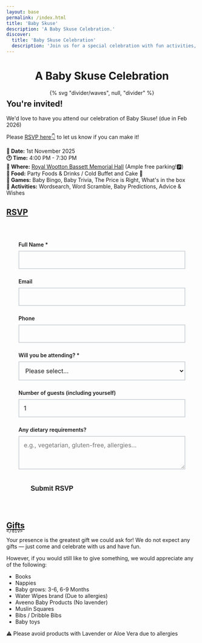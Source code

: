 ```yaml
---
layout: base
permalink: /index.html
title: 'Baby Skuse'
description: 'A Baby Skuse Celebration.'
discover:
  title: 'Baby Skuse Celebration'
  description: 'Join us for a special celebration with fun activities, games and party foods on November 1st, 2025'
---
```


<div class="wrapper">
  <header class="full | section" style="--spot-color: var(--color-primary)">
    <div class="section__inner flow region">
      <h1 class="text-center" style="color: var(--color-light);">A Baby Skuse Celebration</h1>
    </div>
    {% svg "divider/waves", null, "divider" %}
  </header>
  <article class="full | region">
    <div class="wrapper flow prose">
      <h2 id="title">You're invited!</h2>
      <p>We'd love to have you attend our celebration of Baby Skuse! (due in Feb 2026)</p>
      <p>Please <a href="#rsvp">RSVP here👇</a> to let us know if you can make it!</p>
      <p>
        <strong>📅 Date:</strong> 1st November 2025 </br>
        <strong>🕐 Time:</strong> 4:00 PM - 7:30 PM </br>
        <strong>📍 Where:</strong> <a href="https://maps.app.goo.gl/Hru23P6kad21dQ1NA" target="_blank" rel="noopener">Royal Wootton Bassett Memorial Hall</a> (Ample free parking!🅿️)</br>
        <strong>🥪 Food:</strong> Party Foods & Drinks / Cold Buffet and Cake 🍰 </br>
        <strong>🎲 Games:</strong> Baby Bingo, Baby Trivia, The Price is Right, What's in the box</br>
        <strong>📃 Activities:</strong> Wordsearch, Word Scramble, Baby Predictions, Advice & Wishes </br>
      </p>
    </div>
  </article>

  <article class="full | region">
    <div class="wrapper flow prose">
      <h2 id="rsvp"><a href="#rsvp" class="heading-anchor">RSVP</a></h2>
      <form data-static-form-name="rsvp" class="rsvp-form" id="rsvpForm">
  <div class="form-group">
    <label for="name">Full Name *</label>
    <input type="text" id="name" name="name" required>
  </div>

  <div class="form-group">
    <label for="email">Email
    </label>
    <input type="email" id="email" name="email">
  </div>

  <div class="form-group">
    <label for="phone">Phone</label>
    <input type="phone" id="phone" name="phone">
  </div>

  <div class="form-group">
    <label for="attending">Will you be attending? *</label>
    <select id="attending" name="attending" required>
      <option value="">Please select...</option>
      <option value="yes">Yes, I'll be there!</option>
      <option value="no">Sorry, I can't make it</option>
    </select>
  </div>

  <div class="form-group">
    <label for="guests">Number of guests (including yourself)</label>
    <input type="number" id="guests" name="guests" min="1" max="10" value="1">
  </div>

  <div class="form-group">
    <label for="dietary">Any dietary requirements?</label>
    <textarea id="dietary" name="dietary" rows="3" placeholder="e.g., vegetarian, gluten-free, allergies..."></textarea>
  </div>

<button type="submit" class="submit-btn" id="submitBtn">Submit RSVP</button>

  </form>

  <div id="messageContainer" class="message-container" style="display: none;">
    <div id="messageContent" class="message-content"></div>
  </div>

  <style>
  .rsvp-form {
    max-width: 600px;
    margin: 2rem auto;
    padding: 2rem;
    background: var(--color-bg-secondary);
    border-radius: var(--border-radius);
    box-shadow: var(--shadow);
  }

  .form-group {
    margin-bottom: 1.5rem;
  }

  .form-group label {
    display: block;
    margin-bottom: 0.5rem;
    font-weight: 600;
    color: var(--color-text);
  }

  .form-group input,
  .form-group select,
  .form-group textarea {
    width: 100%;
    padding: 0.75rem;
    border: 2px solid #d1d5db;
    border-radius: var(--border-radius);
    background: var(--color-bg);
    color: var(--color-text);
    font-family: inherit;
    font-size: 1rem;
    transition: border-color 0.2s ease, box-shadow 0.2s ease;
  }

  .form-group input:focus,
  .form-group select:focus,
  .form-group textarea:focus {
    outline: none;
    border-color: var(--color-primary);
    box-shadow: 0 0 0 3px rgba(var(--color-primary-rgb), 0.1);
  }

  .submit-btn {
    background: var(--color-primary);
    color: var(--color-light);
    border: none;
    padding: 1rem 2rem;
    border-radius: var(--border-radius);
    font-size: 1.1rem;
    font-weight: 600;
    cursor: pointer;
    transition: background-color 0.2s ease;
  }

  .submit-btn:hover {
    background: #0056b3;
    transform: translateY(-1px);
    box-shadow: 0 4px 8px rgba(0, 0, 0, 0.2);
  }

  .submit-btn:active {
    transform: translateY(1px);
  }

  .message-container {
    margin-top: 2rem;
    padding: 1.5rem;
    border-radius: var(--border-radius);
    text-align: center;
  }

  .message-content {
    font-size: 1.1rem;
    font-weight: 600;
  }

  .message-success {
    background: #d4edda;
    color: #155724;
    border: 1px solid #c3e6cb;
  }

  .message-error {
    background: #f8d7da;
    color: #721c24;
    border: 1px solid #f5c6cb;
  }

  .submit-btn:disabled {
    opacity: 0.6;
    cursor: not-allowed;
  }

  /* Reduce space between main title and "You're invited!" section */
  .full.region:first-of-type {
    margin-top: -3rem;
  }

  .full.region:first-of-type h2 {
    margin-top: 0;
  }
  </style>

  <script>
  document.addEventListener('DOMContentLoaded', function() {
    const form = document.getElementById('rsvpForm');
    const submitBtn = document.getElementById('submitBtn');
    const messageContainer = document.getElementById('messageContainer');
    const messageContent = document.getElementById('messageContent');

    form.addEventListener('submit', async function(e) {
      e.preventDefault();
      
      // Disable submit button and show loading state
      submitBtn.disabled = true;
      submitBtn.textContent = 'Submitting...';
      
      // Hide any previous messages
      messageContainer.style.display = 'none';
      
      try {
        // Get form data
        const formData = new FormData(form);
        
        // Submit form using fetch
        const response = await fetch('/api/rsvp', {
          method: 'POST',
          body: formData
        });
        
        const result = await response.text();
        
        if (response.ok) {
          // Show success message
          showMessage(result, 'success');
          // Reset form
          form.reset();
        } else {
          // Show error message
          showMessage(result, 'error');
        }
      } catch (error) {
        console.error('Error submitting form:', error);
        showMessage('Sorry, there was an error submitting your RSVP. Please try again.', 'error');
      } finally {
        // Re-enable submit button
        submitBtn.disabled = false;
        submitBtn.textContent = 'Submit RSVP';
      }
    });
    
    function showMessage(message, type) {
      messageContent.innerHTML = message;
      messageContainer.className = `message-container message-${type}`;
      messageContainer.style.display = 'block';
      
      // Scroll to message
      messageContainer.scrollIntoView({ behavior: 'smooth', block: 'center' });
    }
  });
  </script>

    </div>

 <article class="full | region">
    <div class="wrapper flow prose">
      <h2 id="gifts"><a href="#gifts" class="heading-anchor">Gifts</a></h2>
<p>
  Your presence is the greatest gift we could ask for! We do not expect any gifts — just come and celebrate with us and have fun.
</p>
<p>
  However, if you would still like to give something, we would appreciate any of the following:
</p>
<ul>
  <li>Books</li>
  <li>Nappies</li>
  <li>Baby grows: 3-6, 6-9 Months</li>
  <li>Water Wipes brand (Due to allergies)</li>
  <li>Aveeno Baby Products (No lavender)</li>
  <li>Muslin Squares</li>
  <li>Bibs / Dribble Bibs</li>
  <li>Baby toys</li>
</ul>
<p>⚠️ Please avoid products with Lavender or Aloe Vera due to allergies</p>
 </article>
</div>
